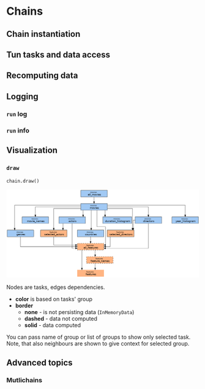 # Chains


## Chain instantiation


## Tun tasks and data access


## Recomputing data


## Logging

### `run` log

### `run` info


## Visualization

### `draw`

```python
chain.draw()
```

![Graph](images/graph.png)

Nodes are tasks, edges dependencies.

- **color** is based on tasks' group
- **border**
    - **none** - is not persisting data (`InMemoryData`) 
    - **dashed** - data not computed 
    - **solid** - data computed 

You can pass name of group or list of groups to show only selected task.
Note, that also neighbours are shown to give context for selected group.

## Advanced topics

### Mutlichains


